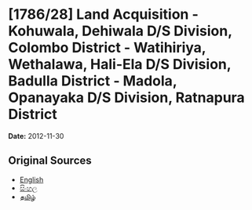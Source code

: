 # [1786/28] Land Acquisition - Kohuwala, Dehiwala D/S Division, Colombo District - Watihiriya, Wethalawa, Hali-Ela D/S Division, Badulla District - Madola, Opanayaka D/S Division, Ratnapura District

**Date:** 2012-11-30

## Original Sources

- [English](https://documents.gov.lk/view/extra-gazettes/2012/11/1786-28_E.pdf)
- [සිංහල](https://documents.gov.lk/view/extra-gazettes/2012/11/1786-28_S.pdf)
- [தமிழ்](https://documents.gov.lk/view/extra-gazettes/2012/11/1786-28_T.pdf)
